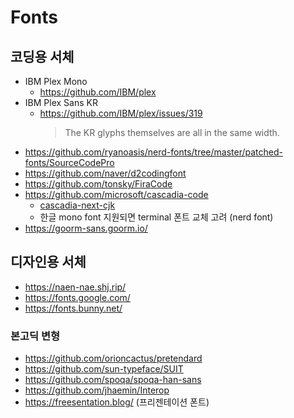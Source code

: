# Fonts

## 코딩용 서체

- IBM Plex Mono
  - <https://github.com/IBM/plex>
- IBM Plex Sans KR
  - <https://github.com/IBM/plex/issues/319>
    > The KR glyphs themselves are all in the same width.
- <https://github.com/ryanoasis/nerd-fonts/tree/master/patched-fonts/SourceCodePro>
- <https://github.com/naver/d2codingfont>
- <https://github.com/tonsky/FiraCode>
- <https://github.com/microsoft/cascadia-code>
  - [cascadia-next-cjk](https://github.com/microsoft/cascadia-code/discussions/762#discussioncomment-10500907)
  - 한글 mono font 지원되면 terminal 폰트 교체 고려 (nerd font)
- <https://goorm-sans.goorm.io/>

## 디자인용 서체

- <https://naen-nae.shj.rip/>
- <https://fonts.google.com/>
- <https://fonts.bunny.net/>

### 본고딕 변형

- <https://github.com/orioncactus/pretendard>
- <https://github.com/sun-typeface/SUIT>
- <https://github.com/spoqa/spoqa-han-sans>
- <https://github.com/jhaemin/Interop>
- <https://freesentation.blog/> (프리젠테이션 폰트)
